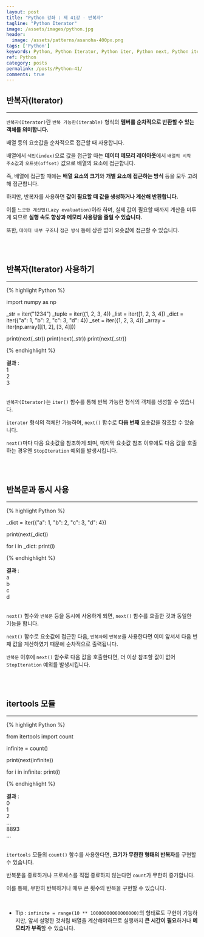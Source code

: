 ```yaml
---
layout: post
title: "Python 강좌 : 제 41강 - 반복자"
tagline: "Python Iterator"
image: /assets/images/python.jpg
header:
  image: /assets/patterns/asanoha-400px.png
tags: ['Python']
keywords: Python, Python Iterator, Python iter, Python next, Python itertools
ref: Python
category: posts
permalink: /posts/Python-41/
comments: true
---
```


## 반복자(Iterator) ##
----------

`반복자(Iterator)`란 `반복 가능한(iterable)` 형식의 **멤버를 순차적으로 반환할 수 있는 객체를 의미합니다.**

배열 등의 요솟값을 순차적으로 접근할 때 사용합니다.

배열에서 `색인(index)`으로 값을 접근할 때는 **데이터 메모리 레이아웃**에서 `배열의 시작 주소값`과 `오프셋(offset)` 값으로 배열의 요소에 접근합니다.

즉, 배열에 접근할 때에는 **배열 요소의 크기**와 **개별 요소에 접근하는 방식** 등을 모두 고려해 접근합니다.

하지만, 반복자를 사용하면 **값이 필요할 때 값을 생성하거나 계산해 반환합니다.**

이를 `느긋한 계산법(Lazy evaluation)`이라 하며, 실제 값이 필요할 때까지 계산을 미루게 되므로 **실행 속도 향상과 메모리 사용량을 줄일 수 있습니다.**

또한, `데이터 내부 구조`나 `접근 방식` 등에 상관 없이 요솟값에 접근할 수 있습니다.

<br>
<br>

## 반복자(Iterator) 사용하기 ##
----------

{% highlight Python %}

import numpy as np

_str = iter("1234")
_tuple = iter((1, 2, 3, 4))
_list = iter([1, 2, 3, 4])
_dict = iter({"a": 1, "b": 2, "c": 3, "d": 4})
_set = iter({1, 2, 3, 4})
_array = iter(np.array([[1, 2], [3, 4]]))

print(next(_str))
print(next(_str))
print(next(_str))

{% endhighlight %}

**결과**
:    
1<br>
2<br>
3<br>
<br>

`반복자(Iterator)`는 `iter()` 함수를 통해 반복 가능한 형식의 객체를 생성할 수 있습니다.

`iterator` 형식의 객체만 가능하며, `next()` 함수로 **다음 번째** 요솟값을 참조할 수 있습니다.

`next()`마다 다음 요솟값을 참조하게 되며, 마지막 요솟값 참조 이후에도 다음 값을 호출하는 경우엔 `StopIteration` 예외를 발생시킵니다.

<br>
<br>

## 반복문과 동시 사용 ##
----------

{% highlight Python %}

_dict = iter({"a": 1, "b": 2, "c": 3, "d": 4})

print(next(_dict))

for i in _dict:
    print(i)

{% endhighlight %}

**결과**
:    
a<br>
b<br>
c<br>
d<br>
<br>

`next()` 함수와 `반복문` 등을 동시에 사용하게 되면, `next()` 함수를 호출한 것과 동일한 기능을 합니다.

`next()` 함수로 요솟값에 접근한 다음, `반복자`에 `반복문`을 사용한다면 이미 앞서서 다음 번째 값을 계산하였기 때문에 순차적으로 출력됩니다.

`반복문` 이후에 `next()` 함수로 다음 값을 호출한다면, 더 이상 참조할 값이 없어 `StopIteration` 예외를 발생시킵니다.

<br>
<br>

## itertools 모듈 ##
----------

{% highlight Python %}

from itertools import count

infinite = count()

print(next(infinite))

for i in infinite:
    print(i)

{% endhighlight %}

**결과**
:    
0<br>
1<br>
2<br>
...<br>
8893<br>
...<br>
<br>

`itertools` 모듈의 `count()` 함수를 사용한다면, **크기가 무한한 형태의 반복자**를 구현할 수 있습니다. 

반복문을 종료하거나 프로세스를 직접 종료하지 않는다면 `count`가 무한히 증가합니다.

이를 통해, 무한히 반복하거나 매우 큰 횟수의 반복을 구현할 수 있습니다.

<br>

* Tip : `infinite = range(10 ** 10000000000000000)`의 형태로도 구현이 가능하지만, 앞서 설명한 것처럼 배열을 계산해야하므로 실행까지 **큰 시간이 필요**하거나 **메모리가 부족**할 수 있습니다.
